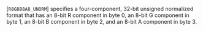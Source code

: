 [`R8G8B8A8_UNORM`] specifies a four-component, 32-bit
unsigned normalized format that has an 8-bit R component in byte 0, an
8-bit G component in byte 1, an 8-bit B component in byte 2, and an
8-bit A component in byte 3.